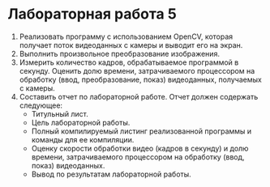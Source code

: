 # Лабораторная работа 5
1. Реализовать программу с использованием OpenCV, которая получает поток видеоданных с камеры и выводит его на экран.
2. Выполнить произвольное преобразование изображения.
3. Измерить количество кадров, обрабатываемое программой в секунду. Оценить долю времени, затрачиваемого процессором на обработку (ввод, преобразование, показ) видеоданных, получаемых с камеры.
4. Составить отчет по лабораторной работе. Отчет должен содержать следующее:
   + Титульный лист.
   + Цель лабораторной работы.
   + Полный компилируемый листинг реализованной программы и команды для ее компиляции.
   + Оценку скорости обработки видео (кадров в секунду) и долю времени, затрачиваемого процессором на обработку (ввод, показ) видеоданных.
   + Вывод по результатам лабораторной работы.
